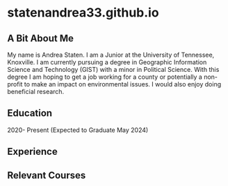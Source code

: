 # statenandrea33.github.io
## A Bit About Me

My name is Andrea Staten. I am a Junior at the University of Tennessee, Knoxville. I am currently pursuing a degree in Geographic Information Science and Technology (GIST) with a minor in Political Science. With this degree I am hoping to get a job working for a county or potentially a non-profit to make an impact on environmental issues. I would also enjoy doing beneficial research. 

## Education

2020- Present (Expected to Graduate May 2024)
## Experience


## Relevant Courses

